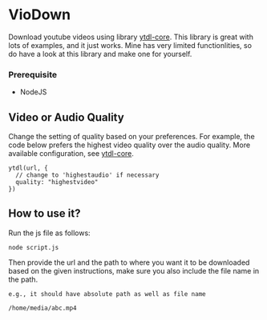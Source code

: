# VioDown

Download youtube videos using library <a href="https://github.com/fent/node-ytdl-core">ytdl-core</a>. This library is great with lots of examples, and it just works. Mine has very limited functionlities, so do have a look at this library and make one for yourself.

### Prerequisite

- NodeJS

## Video or Audio Quality

Change the setting of quality based on your preferences. For example, the code below prefers the highest video quality over the audio quality. More available configuration, see <a href="https://github.com/fent/node-ytdl-core">ytdl-core</a>.

    ytdl(url, {
      // change to 'highestaudio' if necessary
      quality: "highestvideo"
    })

## How to use it?

Run the js file as follows:

    node script.js

Then provide the url and the path to where you want it to be downloaded based on the given instructions, make sure you also include the file name in the path.

    e.g., it should have absolute path as well as file name

    /home/media/abc.mp4
